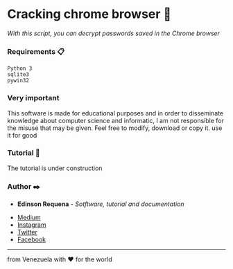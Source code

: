 # Cracking chrome browser 🚀

_With this script, you can decrypt passwords saved in the Chrome browser_

### Requirements 📋

```
Python 3
sqlite3
pywin32
```
### Very important

This software is made for educational purposes and in order to disseminate knowledge about computer science and informatic, I am not responsible for the misuse that may be given. Feel free to modify, download or copy it. use it for good

### Tutorial 📖

The tutorial is under construction

### Author ✒️

* **Edinson Requena** - *Sotftware, tutorial and documentation* 
- [Medium](https://medium.com/@edinsonrequena)
- [Instagram](https://instagram.com/edinsonrequena)
- [Twitter](https://twitter.com/requenaea)
- [Facebook](https://facebook.com/edinson.requena.9)

---
from Venezuela with ❤️ for the world
